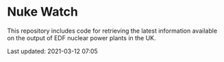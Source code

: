 # Nuke Watch

This repository includes code for retrieving the latest information available on the output of EDF nuclear power plants in the UK.

Last updated: 2021-03-12 07:05